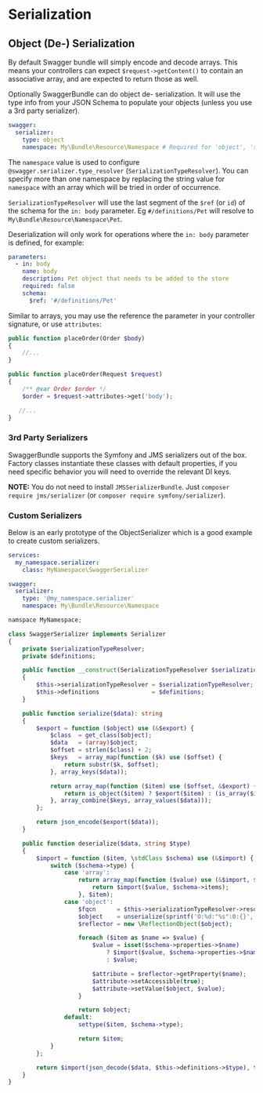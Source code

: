 # Serialization

## Object (De-) Serialization

By default Swagger bundle will simply encode and decode arrays. This means your controllers can expect `$request->getContent()`
 to contain an associative array, and are expected to return those as well.
 
Optionally SwaggerBundle can do object de- serialization. It will use the type info from your JSON Schema to populate your objects (unless you use a 3rd party serializer).

```yml
swagger:
  serializer: 
    type: object
    namespace: My\Bundle\Resource\Namespace # Required for 'object', 'symfony' and 'jms' serializers
```
The `namespace` value is used to configure `@swagger.serializer.type_resolver` (`SerializationTypeResolver`). You can specify more than one namespace by replacing the string value for `namespace` with an array which will be tried in order of occurrence.

`SerializationTypeResolver` will use the last segment of the `$ref` (or `id`) of the schema for the `in: body` parameter.
  Eg `#/definitions/Pet` will resolve to `My\Bundle\Resource\Namespace\Pet`. 
  
Deserialization will only work for operations where the `in: body` parameter is defined, for example:

```yml
parameters:
  - in: body
    name: body
    description: Pet object that needs to be added to the store
    required: false
    schema:
      $ref: '#/definitions/Pet'
```

Similar to arrays, you may use the reference the parameter in your controller signature, or use `attributes`:


```php
public function placeOrder(Order $body)
{
    //...
}
```
```php
public function placeOrder(Request $request)
{
    /** @var Order $order */
    $order = $request->attributes->get('body');

   //...
}
```

### 3rd Party Serializers

SwaggerBundle supports the Symfony and JMS serializers out of the box. Factory classes instantiate these classes with default properties, if you need specific behavior you will need to override the relevant DI keys.
 
__NOTE:__ You do not need to install `JMSSerializerBundle`. Just `composer require jms/serializer` (or `composer require symfony/serializer`).

### Custom Serializers

Below is an early prototype of the ObjectSerializer which is a good example to create custom serializers.

```yaml
services:
  my_namespace.serializer:
    class: MyNamespace\SwaggerSerializer
```

```yaml
swagger:
  serializer: 
    type: '@my_namespace.serializer'
    namespace: My\Bundle\Resource\Namespace
```

```php
namspace MyNamespace;

class SwaggerSerializer implements Serializer
{
    private $serializationTypeResolver;
    private $definitions;

    public function __construct(SerializationTypeResolver $serializationTypeResolver, \stdClass $definitions)
    {
        $this->serializationTypeResolver = $serializationTypeResolver;
        $this->definitions               = $definitions;
    }

    public function serialize($data): string
    {
        $export = function ($object) use (&$export) {
            $class  = get_class($object);
            $data   = (array)$object;
            $offset = strlen($class) + 2;
            $keys   = array_map(function ($k) use ($offset) {
                return substr($k, $offset);
            }, array_keys($data));

            return array_map(function ($item) use ($offset, &$export) {
                return is_object($item) ? $export($item) : (is_array($item) ? array_map($export, $item) : $item);
            }, array_combine($keys, array_values($data)));
        };

        return json_encode($export($data));
    }

    public function deserialize($data, string $type)
    {
        $import = function ($item, \stdClass $schema) use (&$import) {
            switch ($schema->type) {
                case 'array':
                    return array_map(function ($value) use (&$import, $schema) {
                        return $import($value, $schema->items);
                    }, $item);
                case 'object':
                    $fqcn      = $this->serializationTypeResolver->resolveUsingSchema($schema);
                    $object    = unserialize(sprintf('O:%d:"%s":0:{}', strlen($fqcn), $fqcn));
                    $reflector = new \ReflectionObject($object);

                    foreach ($item as $name => $value) {
                        $value = isset($schema->properties->$name)
                            ? $import($value, $schema->properties->$name)
                            : $value;

                        $attribute = $reflector->getProperty($name);
                        $attribute->setAccessible(true);
                        $attribute->setValue($object, $value);
                    }

                    return $object;
                default:
                    settype($item, $schema->type);

                    return $item;
            }
        };

        return $import(json_decode($data, $this->definitions->$type), true);
    }
}
```

